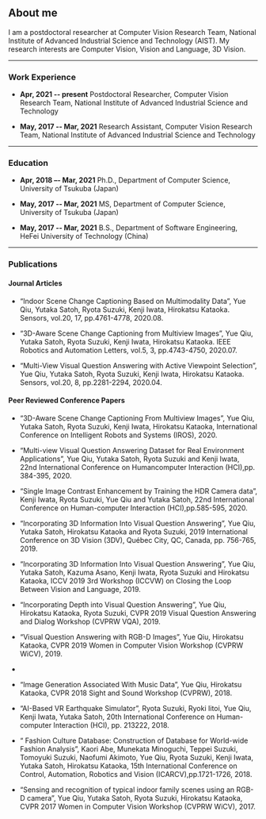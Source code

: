 ## About me

I am a postdoctoral researcher at Computer Vision Research Team, National Institute of Advanced Industrial Science and Technology (AIST). My research interests are Computer Vision, Vision and Language, 3D Vision.

---
### Work Experience
- **Apr, 2021 -- present** Postdoctoral Researcher, Computer Vision Research Team, National Institute of Advanced Industrial Science and Technology

- **May, 2017 -- Mar, 2021** Research Assistant, Computer Vision Research Team, National Institute of Advanced Industrial Science and Technology

---
### Education
- **Apr, 2018 –- Mar, 2021** Ph.D., Department of Computer Science, University of Tsukuba (Japan)

- **May, 2017 -- Mar, 2021** MS, Department of Computer Science, University of Tsukuba (Japan)

- **May, 2017 -- Mar, 2021** B.S., Department of Software Engineering, HeFei University of Technology (China)            


---
### Publications

#### Journal Articles

- “Indoor Scene Change Captioning Based on Multimodality Data”, Yue Qiu, Yutaka Satoh, Ryota Suzuki, Kenji Iwata, Hirokatsu Kataoka. Sensors, vol.20, 17, pp.4761-4778, 2020.08.

- “3D-Aware Scene Change Captioning from Multiview Images”, Yue Qiu, Yutaka Satoh, Ryota Suzuki, Kenji Iwata, Hirokatsu Kataoka. IEEE Robotics and Automation Letters, vol.5, 3, pp.4743-4750, 2020.07.

- “Multi-View Visual Question Answering with Active Viewpoint Selection”, Yue Qiu, Yutaka Satoh, Ryota Suzuki, Kenji Iwata, Hirokatsu Kataoka. Sensors, vol.20, 8, pp.2281-2294, 2020.04.



#### Peer Reviewed Conference Papers

- “3D-Aware Scene Change Captioning From Multiview Images”, Yue Qiu, Yutaka Satoh, Ryota Suzuki, Kenji Iwata, Hirokatsu Kataoka, International Conference on Intelligent Robots and Systems (IROS), 2020.

- “Multi-view Visual Question Answering Dataset for Real Environment Applications”, Yue Qiu, Yutaka Satoh, Ryota Suzuki and Kenji Iwata, 22nd International Conference on Humancomputer Interaction (HCI),pp. 384-395, 2020.

- “Single Image Contrast Enhancement by Training the HDR Camera data”, Kenji Iwata, Ryota Suzuki, Yue Qiu and Yutaka Satoh, 22nd International Conference on Human-computer Interaction (HCI),pp.585-595, 2020.

- “Incorporating 3D Information Into Visual Question Answering”, Yue Qiu, Yutaka Satoh, Hirokatsu Kataoka and Ryota Suzuki, 2019 International Conference on 3D Vision (3DV), Québec City, QC, Canada, pp. 756-765, 2019.

-	“Incorporating 3D Information Into Visual Question Answering”, Yue Qiu, Yutaka Satoh, Kazuma Asano, Kenji Iwata, Ryota Suzuki and Hirokatsu Kataoka, ICCV 2019 3rd Workshop (ICCVW) on Closing the Loop Between Vision and Language, 2019.

-	“Incorporating Depth into Visual Question Answering”, Yue Qiu, Hirokatsu Kataoka, Ryota Suzuki,  CVPR 2019 Visual Question Answering and Dialog Workshop (CVPRW VQA), 2019.

-	“Visual Question Answering with RGB-D Images”, Yue Qiu, Hirokatsu Kataoka,  CVPR 2019 Women in Computer Vision Workshop (CVPRW WiCV), 2019.
-	
-	“Image Generation Associated With Music Data”, Yue Qiu, Hirokatsu Kataoka, CVPR 2018 Sight and Sound Workshop (CVPRW), 2018.

- “AI-Based VR Earthquake Simulator”, Ryota Suzuki, Ryoki Iitoi, Yue Qiu, Kenji Iwata, Yutaka Satoh, 20th International Conference on Human-computer Interaction (HCI), pp. 213222, 2018.

- “ Fashion Culture Database: Construction of Database for World-wide Fashion Analysis”, Kaori Abe, Munekata Minoguchi, Teppei Suzuki, Tomoyuki Suzuki, Naofumi Akimoto, Yue Qiu, Ryota Suzuki, Kenji Iwata, Yutaka Satoh, Hirokatsu Kataoka, 15th International Conference on Control, Automation, Robotics and Vision (ICARCV),pp.1721-1726, 2018. 

-	“Sensing and recognition of typical indoor family scenes using an RGB-D camera”, Yue Qiu, Yutaka Satoh, Ryota Suzuki, Hirokatsu Kataoka, CVPR 2017 Women in Computer Vision Workshop (CVPRW WiCV), 2017.

